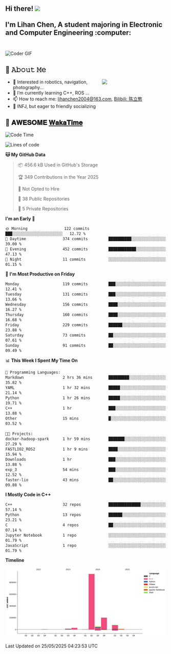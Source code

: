 <h2 align="left">
 <abc>
  <br>Hi there! <img src="https://user-images.githubusercontent.com/42378118/110234147-e3259600-7f4e-11eb-95be-0c4047144dea.gif" width="30"><br>
  <br> I'm Lihan Chen, A student majoring in Electronic and Computer Engineering :computer:<br>
  <br>
 </abc>
</h2>

<img align="center" src="https://media.giphy.com/media/SWoSkN6DxTszqIKEqv/giphy.gif" alt="Coder GIF" width="500">

## :book: 𝙰𝚋𝚘𝚞𝚝 𝙼𝚎

<img align="right" width="40%" src="https://github-readme-stats.vercel.app/api?username=LihanChen2004&show_icons=true&icon_color=CE1D2D&text_color=718096&bg_color=ffffff&hide_title=true" />

- 🌟 Interested in robotics, navigation, photography...
- 🌱 I’m currently learning C++, ROS ... 
- 📫 How to reach me: lihanchen2004@163.com, [Bilibili: 陈立憨](https://space.bilibili.com/170786212)
- 👯 INFJ, but eager to friendly socializing

## 📜 𝐀𝐖𝐄𝐒𝐎𝐌𝐄 [𝐖𝐚𝐤𝐚𝐓𝐢𝐦𝐞](https://github.com/anmol098/waka-readme-stats)

<!--START_SECTION:waka-->
![Code Time](http://img.shields.io/badge/Code%20Time-1%2C101%20hrs%2046%20mins-blue)

![Lines of code](https://img.shields.io/badge/From%20Hello%20World%20I%27ve%20Written-1.3%20million%20lines%20of%20code-blue)

**🐱 My GitHub Data** 

> 📦 456.6 kB Used in GitHub's Storage 
 > 
> 🏆 349 Contributions in the Year 2025
 > 
> 🚫 Not Opted to Hire
 > 
> 📜 38 Public Repositories 
 > 
> 🔑 5 Private Repositories 
 > 
**I'm an Early 🐤** 

```text
🌞 Morning                122 commits         ███░░░░░░░░░░░░░░░░░░░░░░   12.72 % 
🌆 Daytime                374 commits         ██████████░░░░░░░░░░░░░░░   39.00 % 
🌃 Evening                452 commits         ████████████░░░░░░░░░░░░░   47.13 % 
🌙 Night                  11 commits          ░░░░░░░░░░░░░░░░░░░░░░░░░   01.15 % 
```
📅 **I'm Most Productive on Friday** 

```text
Monday                   119 commits         ███░░░░░░░░░░░░░░░░░░░░░░   12.41 % 
Tuesday                  131 commits         ███░░░░░░░░░░░░░░░░░░░░░░   13.66 % 
Wednesday                156 commits         ████░░░░░░░░░░░░░░░░░░░░░   16.27 % 
Thursday                 160 commits         ████░░░░░░░░░░░░░░░░░░░░░   16.68 % 
Friday                   229 commits         ██████░░░░░░░░░░░░░░░░░░░   23.88 % 
Saturday                 73 commits          ██░░░░░░░░░░░░░░░░░░░░░░░   07.61 % 
Sunday                   91 commits          ██░░░░░░░░░░░░░░░░░░░░░░░   09.49 % 
```


📊 **This Week I Spent My Time On** 

```text
💬 Programming Languages: 
Markdown                 2 hrs 36 mins       █████████░░░░░░░░░░░░░░░░   35.82 % 
YAML                     1 hr 32 mins        █████░░░░░░░░░░░░░░░░░░░░   21.14 % 
Python                   1 hr 26 mins        █████░░░░░░░░░░░░░░░░░░░░   19.71 % 
C++                      1 hr                ███░░░░░░░░░░░░░░░░░░░░░░   13.88 % 
Other                    15 mins             █░░░░░░░░░░░░░░░░░░░░░░░░   03.52 % 

🐱‍💻 Projects: 
docker-hadoop-spark      1 hr 59 mins        ███████░░░░░░░░░░░░░░░░░░   27.29 % 
FASTLIO2_ROS2            1 hr 9 mins         ████░░░░░░░░░░░░░░░░░░░░░   15.94 % 
Downloads                1 hr                ███░░░░░░░░░░░░░░░░░░░░░░   13.88 % 
exp_3                    54 mins             ███░░░░░░░░░░░░░░░░░░░░░░   12.52 % 
faster-lio               43 mins             ██░░░░░░░░░░░░░░░░░░░░░░░   09.88 % 
```

**I Mostly Code in C++** 

```text
C++                      32 repos            ██████████████░░░░░░░░░░░   57.14 % 
Python                   13 repos            ██████░░░░░░░░░░░░░░░░░░░   23.21 % 
C                        4 repos             ██░░░░░░░░░░░░░░░░░░░░░░░   07.14 % 
Jupyter Notebook         1 repo              ░░░░░░░░░░░░░░░░░░░░░░░░░   01.79 % 
JavaScript               1 repo              ░░░░░░░░░░░░░░░░░░░░░░░░░   01.79 % 
```



**Timeline**

![Lines of Code chart](https://raw.githubusercontent.com/LihanChen2004/LihanChen2004/main/assets/bar_graph.png)


 Last Updated on 25/05/2025 04:23:53 UTC
<!--END_SECTION:waka-->

<!--
**LihanChen2004/LihanChen2004** is a ✨ _special_ ✨ repository because its `README.md` (this file) appears on your GitHub profile.

Here are some ideas to get you started:

- 🔭 I’m currently working on ...
- 🌱 I’m currently learning ...
- 👯 I’m looking to collaborate on ...
- 🤔 I’m looking for help with ...
- 💬 Ask me about ...
- 📫 How to reach me: ...
- 😄 Pronouns: ...
- ⚡ Fun fact: ...
-->
